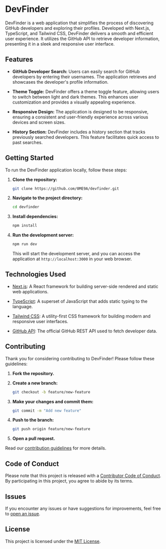 # DevFinder

DevFinder is a web application that simplifies the process of discovering GitHub developers and exploring their profiles. Developed with Next.js, TypeScript, and Tailwind CSS, DevFinder delivers a smooth and efficient user experience. It utilizes the GitHub API to retrieve developer information, presenting it in a sleek and responsive user interface.

## Features

- **GitHub Developer Search:** Users can easily search for GitHub developers by entering their usernames. The application retrieves and showcases the developer's profile information.

- **Theme Toggle:** DevFinder offers a theme toggle feature, allowing users to switch between light and dark themes. This enhances user customization and provides a visually appealing experience.

- **Responsive Design:** The application is designed to be responsive, ensuring a consistent and user-friendly experience across various devices and screen sizes.

- **History Section:** DevFinder includes a history section that tracks previously searched developers. This feature facilitates quick access to past searches.

## Getting Started

To run the DevFinder application locally, follow these steps:

1. **Clone the repository:**

   ```bash
   git clone https://github.com/0ME9A/devfinder.git
   ```

2. **Navigate to the project directory:**

   ```bash
   cd devfinder
   ```

3. **Install dependencies:**

   ```bash
   npm install
   ```

4. **Run the development server:**

   ```bash
   npm run dev
   ```

   This will start the development server, and you can access the application at `http://localhost:3000` in your web browser.

## Technologies Used

- [Next.js](https://nextjs.org/): A React framework for building server-side rendered and static web applications.

- [TypeScript](https://www.typescriptlang.org/): A superset of JavaScript that adds static typing to the language.

- [Tailwind CSS](https://tailwindcss.com/): A utility-first CSS framework for building modern and responsive user interfaces.

- [GitHub API](https://developer.github.com/v3/): The official GitHub REST API used to fetch developer data.

## Contributing

Thank you for considering contributing to DevFinder! Please follow these guidelines:

1. **Fork the repository.**

2. **Create a new branch:**

   ```bash
   git checkout -b feature/new-feature
   ```

3. **Make your changes and commit them:**

   ```bash
   git commit -m "Add new feature"
   ```

4. **Push to the branch:**

   ```bash
   git push origin feature/new-feature
   ```

5. **Open a pull request.**

Read our [contribution guidelines](CONTRIBUTING.md) for more details.

## Code of Conduct

Please note that this project is released with a [Contributor Code of Conduct](CODE_OF_CONDUCT.md). By participating in this project, you agree to abide by its terms.

## Issues

If you encounter any issues or have suggestions for improvements, feel free to [open an issue](https://github.com/0ME9A/devfinder/issues).

## License

This project is licensed under the [MIT License](LICENSE).
